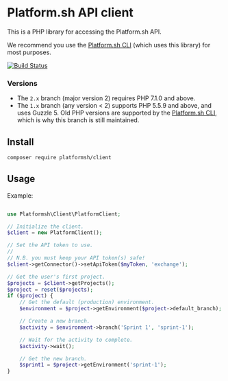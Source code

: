 # Platform.sh API client

This is a PHP library for accessing the Platform.sh API.

We recommend you use the [Platform.sh CLI](https://github.com/platformsh/platformsh-cli) (which uses this library) for most purposes.

[![Build Status](https://travis-ci.org/platformsh/platformsh-client-php.svg?branch=master)](https://travis-ci.org/platformsh/platformsh-client-php)

### Versions

- The `2.x` branch (major version 2) requires PHP 7.1.0 and above.
- The `1.x` branch (any version &lt; 2) supports PHP 5.5.9 and above, and uses Guzzle 5.
  Old PHP versions are supported by the [Platform.sh CLI](https://github.com/platformsh/platformsh-cli), which
  is why this branch is still maintained.

## Install

```sh
composer require platformsh/client
```

## Usage

Example:
```php

use Platformsh\Client\PlatformClient;

// Initialize the client.
$client = new PlatformClient();

// Set the API token to use.
//
// N.B. you must keep your API token(s) safe!
$client->getConnector()->setApiToken($myToken, 'exchange');

// Get the user's first project.
$projects = $client->getProjects();
$project = reset($projects);
if ($project) {
    // Get the default (production) environment.
    $environment = $project->getEnvironment($project->default_branch);

    // Create a new branch.
    $activity = $environment->branch('Sprint 1', 'sprint-1');

    // Wait for the activity to complete.
    $activity->wait();

    // Get the new branch.
    $sprint1 = $project->getEnvironment('sprint-1');
}
```
